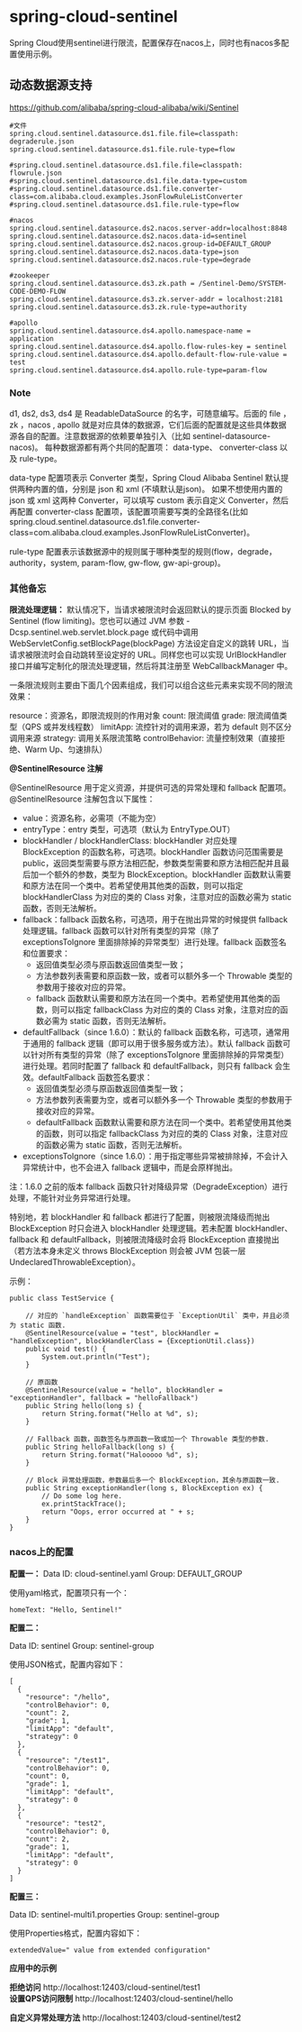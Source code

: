 # spring-cloud-sentinel

Spring Cloud使用sentinel进行限流，配置保存在nacos上，同时也有nacos多配置使用示例。



## 动态数据源支持
https://github.com/alibaba/spring-cloud-alibaba/wiki/Sentinel

```
#文件
spring.cloud.sentinel.datasource.ds1.file.file=classpath: degraderule.json
spring.cloud.sentinel.datasource.ds1.file.rule-type=flow

#spring.cloud.sentinel.datasource.ds1.file.file=classpath: flowrule.json
#spring.cloud.sentinel.datasource.ds1.file.data-type=custom
#spring.cloud.sentinel.datasource.ds1.file.converter-class=com.alibaba.cloud.examples.JsonFlowRuleListConverter
#spring.cloud.sentinel.datasource.ds1.file.rule-type=flow

#nacos
spring.cloud.sentinel.datasource.ds2.nacos.server-addr=localhost:8848
spring.cloud.sentinel.datasource.ds2.nacos.data-id=sentinel
spring.cloud.sentinel.datasource.ds2.nacos.group-id=DEFAULT_GROUP
spring.cloud.sentinel.datasource.ds2.nacos.data-type=json
spring.cloud.sentinel.datasource.ds2.nacos.rule-type=degrade

#zookeeper
spring.cloud.sentinel.datasource.ds3.zk.path = /Sentinel-Demo/SYSTEM-CODE-DEMO-FLOW
spring.cloud.sentinel.datasource.ds3.zk.server-addr = localhost:2181
spring.cloud.sentinel.datasource.ds3.zk.rule-type=authority

#apollo
spring.cloud.sentinel.datasource.ds4.apollo.namespace-name = application
spring.cloud.sentinel.datasource.ds4.apollo.flow-rules-key = sentinel
spring.cloud.sentinel.datasource.ds4.apollo.default-flow-rule-value = test
spring.cloud.sentinel.datasource.ds4.apollo.rule-type=param-flow
```

### Note
d1, ds2, ds3, ds4 是 ReadableDataSource 的名字，可随意编写。后面的 file ，zk ，nacos , apollo 就是对应具体的数据源，它们后面的配置就是这些具体数据源各自的配置。注意数据源的依赖要单独引入（比如 sentinel-datasource-nacos)。
每种数据源都有两个共同的配置项： data-type、 converter-class 以及 rule-type。

data-type 配置项表示 Converter 类型，Spring Cloud Alibaba Sentinel 默认提供两种内置的值，分别是 json 和 xml (不填默认是json)。 如果不想使用内置的 json 或 xml 这两种 Converter，可以填写 custom 表示自定义 Converter，然后再配置 converter-class 配置项，该配置项需要写类的全路径名(比如 spring.cloud.sentinel.datasource.ds1.file.converter-class=com.alibaba.cloud.examples.JsonFlowRuleListConverter)。

rule-type 配置表示该数据源中的规则属于哪种类型的规则(flow，degrade，authority，system, param-flow, gw-flow, gw-api-group)。


### 其他备忘

**限流处理逻辑：** 默认情况下，当请求被限流时会返回默认的提示页面 Blocked by Sentinel (flow limiting)。您也可以通过 JVM 参数 -Dcsp.sentinel.web.servlet.block.page 或代码中调用 WebServletConfig.setBlockPage(blockPage) 方法设定自定义的跳转 URL，当请求被限流时会自动跳转至设定好的 URL。同样您也可以实现 UrlBlockHandler 接口并编写定制化的限流处理逻辑，然后将其注册至 WebCallbackManager 中。


一条限流规则主要由下面几个因素组成，我们可以组合这些元素来实现不同的限流效果：

resource：资源名，即限流规则的作用对象
count: 限流阈值
grade: 限流阈值类型（QPS 或并发线程数）
limitApp: 流控针对的调用来源，若为 default 则不区分调用来源
strategy: 调用关系限流策略
controlBehavior: 流量控制效果（直接拒绝、Warm Up、匀速排队）


**@SentinelResource 注解**


@SentinelResource 用于定义资源，并提供可选的异常处理和 fallback 配置项。 @SentinelResource 注解包含以下属性：

* value：资源名称，必需项（不能为空）
* entryType：entry 类型，可选项（默认为 EntryType.OUT）
* blockHandler / blockHandlerClass: blockHandler 对应处理 BlockException 的函数名称，可选项。blockHandler 函数访问范围需要是 public，返回类型需要与原方法相匹配，参数类型需要和原方法相匹配并且最后加一个额外的参数，类型为 BlockException。blockHandler 函数默认需要和原方法在同一个类中。若希望使用其他类的函数，则可以指定 blockHandlerClass 为对应的类的 Class 对象，注意对应的函数必需为 static 函数，否则无法解析。
* fallback：fallback 函数名称，可选项，用于在抛出异常的时候提供 fallback 处理逻辑。fallback 函数可以针对所有类型的异常（除了 exceptionsToIgnore 里面排除掉的异常类型）进行处理。fallback 函数签名和位置要求：
    * 返回值类型必须与原函数返回值类型一致；
    * 方法参数列表需要和原函数一致，或者可以额外多一个 Throwable 类型的参数用于接收对应的异常。
    * fallback 函数默认需要和原方法在同一个类中。若希望使用其他类的函数，则可以指定 fallbackClass 为对应的类的 Class 对象，注意对应的函数必需为 static 函数，否则无法解析。
* defaultFallback（since 1.6.0）：默认的 fallback 函数名称，可选项，通常用于通用的 fallback 逻辑（即可以用于很多服务或方法）。默认 fallback 函数可以针对所有类型的异常（除了 exceptionsToIgnore 里面排除掉的异常类型）进行处理。若同时配置了 fallback 和 defaultFallback，则只有 fallback 会生效。defaultFallback 函数签名要求：
    * 返回值类型必须与原函数返回值类型一致；
    * 方法参数列表需要为空，或者可以额外多一个 Throwable 类型的参数用于接收对应的异常。
    * defaultFallback 函数默认需要和原方法在同一个类中。若希望使用其他类的函数，则可以指定 fallbackClass 为对应的类的 Class 对象，注意对应的函数必需为 static 函数，否则无法解析。
* exceptionsToIgnore（since 1.6.0）：用于指定哪些异常被排除掉，不会计入异常统计中，也不会进入 fallback 逻辑中，而是会原样抛出。

注：1.6.0 之前的版本 fallback 函数只针对降级异常（DegradeException）进行处理，不能针对业务异常进行处理。

特别地，若 blockHandler 和 fallback 都进行了配置，则被限流降级而抛出 BlockException 时只会进入 blockHandler 处理逻辑。若未配置 blockHandler、fallback 和 defaultFallback，则被限流降级时会将 BlockException 直接抛出（若方法本身未定义 throws BlockException 则会被 JVM 包装一层 UndeclaredThrowableException）。

示例：

```
public class TestService {

    // 对应的 `handleException` 函数需要位于 `ExceptionUtil` 类中，并且必须为 static 函数.
    @SentinelResource(value = "test", blockHandler = "handleException", blockHandlerClass = {ExceptionUtil.class})
    public void test() {
        System.out.println("Test");
    }

    // 原函数
    @SentinelResource(value = "hello", blockHandler = "exceptionHandler", fallback = "helloFallback")
    public String hello(long s) {
        return String.format("Hello at %d", s);
    }
    
    // Fallback 函数，函数签名与原函数一致或加一个 Throwable 类型的参数.
    public String helloFallback(long s) {
        return String.format("Halooooo %d", s);
    }

    // Block 异常处理函数，参数最后多一个 BlockException，其余与原函数一致.
    public String exceptionHandler(long s, BlockException ex) {
        // Do some log here.
        ex.printStackTrace();
        return "Oops, error occurred at " + s;
    }
}

```





### nacos上的配置

**配置一：**
Data ID: cloud-sentinel.yaml
Group:   DEFAULT_GROUP

使用yaml格式，配置项只有一个：

`homeText: "Hello, Sentinel!"`

**配置二：**

Data ID: sentinel
Group:   sentinel-group

使用JSON格式，配置内容如下：

```
[
  {
    "resource": "/hello",
    "controlBehavior": 0,
    "count": 2,
    "grade": 1,
    "limitApp": "default",
    "strategy": 0
  },
  {
    "resource": "/test1",
    "controlBehavior": 0,
    "count": 0,
    "grade": 1,
    "limitApp": "default",
    "strategy": 0
  },
  {
    "resource": "test2",
    "controlBehavior": 0,
    "count": 2,
    "grade": 1,
    "limitApp": "default",
    "strategy": 0
  }
]
```

**配置三：**

Data ID: sentinel-multi1.properties
Group:   sentinel-group

使用Properties格式，配置内容如下：

`extendedValue=" value from extended configuration"`





 
  
 **应用中的示例**

**拒绝访问**
http://localhost:12403/cloud-sentinel/test1   
**设置QPS访问限制**
http://localhost:12403/cloud-sentinel/hello

**自定义异常处理方法**
http://localhost:12403/cloud-sentinel/test2

 

 